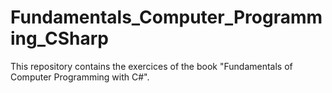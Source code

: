 # Fundamentals_Computer_Programming_CSharp
This repository contains the exercices of the book "Fundamentals of Computer Programming with C#".
